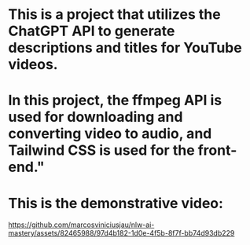 # This is a project that utilizes the ChatGPT API to generate descriptions and titles for YouTube videos.
# In this project, the ffmpeg API is used for downloading and converting video to audio, and Tailwind CSS is used for the front-end."

# This is the demonstrative video:

https://github.com/marcosviniciusjau/nlw-ai-mastery/assets/82465988/97d4b182-1d0e-4f5b-8f7f-bb74d93db229

